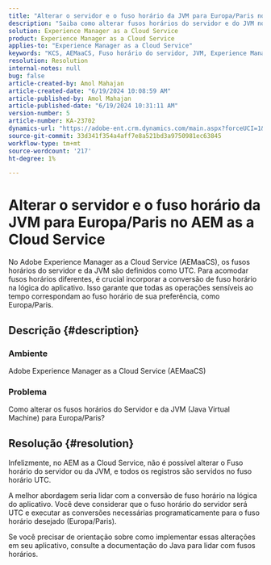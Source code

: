 ```yaml
---
title: "Alterar o servidor e o fuso horário da JVM para Europa/Paris no AEM as a Cloud Service"
description: "Saiba como alterar fusos horários do servidor e do JVM no Adobe Experience Manager as a Cloud Service."
solution: Experience Manager as a Cloud Service
product: Experience Manager as a Cloud Service
applies-to: "Experience Manager as a Cloud Service"
keywords: "KCS, AEMaaCS, Fuso horário do servidor, JVM, Experience Manager as a Cloud Service, Java Virtual Machine"
resolution: Resolution
internal-notes: null
bug: false
article-created-by: Amol Mahajan
article-created-date: "6/19/2024 10:08:59 AM"
article-published-by: Amol Mahajan
article-published-date: "6/19/2024 10:31:11 AM"
version-number: 5
article-number: KA-23702
dynamics-url: "https://adobe-ent.crm.dynamics.com/main.aspx?forceUCI=1&pagetype=entityrecord&etn=knowledgearticle&id=124a6ff1-232e-ef11-840a-00224803d726"
source-git-commit: 33d341f354a4aff7e8a521bd3a9750981ec63845
workflow-type: tm+mt
source-wordcount: '217'
ht-degree: 1%

---
```


# Alterar o servidor e o fuso horário da JVM para Europa/Paris no AEM as a Cloud Service


No Adobe Experience Manager as a Cloud Service (AEMaaCS), os fusos horários do servidor e da JVM são definidos como UTC. Para acomodar fusos horários diferentes, é crucial incorporar a conversão de fuso horário na lógica do aplicativo. Isso garante que todas as operações sensíveis ao tempo correspondam ao fuso horário de sua preferência, como Europa/Paris.

## Descrição {#description}


### Ambiente

Adobe Experience Manager as a Cloud Service (AEMaaCS)

### Problema

Como alterar os fusos horários do Servidor e da JVM (Java Virtual Machine) para Europa/Paris?


## Resolução {#resolution}


Infelizmente, no AEM as a Cloud Service, não é possível alterar o Fuso horário do servidor ou da JVM, e todos os registros são servidos no fuso horário UTC.

A melhor abordagem seria lidar com a conversão de fuso horário na lógica do aplicativo. Você deve considerar que o fuso horário do servidor será UTC e executar as conversões necessárias programaticamente para o fuso horário desejado (Europa/Paris).

Se você precisar de orientação sobre como implementar essas alterações em seu aplicativo, consulte a documentação do Java para lidar com fusos horários.
